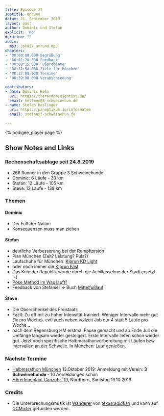 ```yaml
---
title: Episode 27
subtitle: Unrund
datum: 21. September 2019
layout: post
author: Dominic und Stefan
explicit: 'no'
duration: ""
audio:
  mp3: 3sh027_unrund.mp3
chapters:
- '00:00:00.000 Begrüßung'
- '00:01:20.000 Feedback'
- '00:08:15.000 Fußprobleme'
- '00:32:50.000 Ziele für München'
- '00:37:08.000 Termine'
- '00:39:00.000 Verabschiedung'

contributors:
- name: Dominic Helm
  uri: https://therandomscientist.de/
  email: hellmue@3-schweinehun.de
- name: Stefan Haslinger
  uri: https://panoptikum.io/informatom
  email: stefan@3-schweinehun.de

---
```


{% podigee_player page %}

## Show Notes and Links

### Rechenschaftsablage seit 24.8.2019

* 268 Runner in den Gruppe 3 Schweinehunde
* Dominic: 6 Läufe -  33 km 
* Stefan: 12 Läufe - 105 km 
* Steve: 12 Läufe - 138 km


### Themen

#### Dominic

* Der Fuß der Nation 
* Konsequenzen muss man ziehen 

#### Stefan

* deutliche Verbesserung bei der Rumpftorsion
* Plan München (Zeit? Leistung? Puls?)
* Laufschuhe für München: 
  [Kiprun KD Light](https://www.decathlon.at/laufschuhe-kiprun-kd-light-id_8519141.html)
* oder noch immer die 
  [Kiprun Fast](https://www.decathlon.at/laufschuhe-kiprun-fast-herren-id_8505365.html)
* Das Knie der Republik wurde durch die Achillessehne der Stadt ersetzt ;-)
* [Pose Method im Was läuft?](http://fatboysrun.de/fatboysrun-episode-103-ueberzeugt-pose-method-mit-wieland-heiser/)
* Feedback von Stefanie: => 
  Buch [Mittelfußlauf](https://www.amazon.de/Mittelfu%C3%9Flauf-Biomechanische-Grundlagen-praktische-effektivsten/dp/3767911140)


#### Steve

* Die Oberschenkel des Freistaats
* Fazit: Zu oft mit zu hoher Intensität trainiert. Weniger Intervalle mehr gut 
  (1x pro Woche). evtl auch neben vollzeit Job nur 4 statt 5 Läufe pro Woche...
* nach dem Regensburg HM erstmal Pause gemacht und ab Ende Juli die Umfänge 
  langsam wieder gesteigert. Erste Intervalle liefen schon wieder gut. Jetzt 
  noch spezifische Halbmarathonvorbereitung mit Läufen bzw Intervallen an der 
  Schwelle. In München: Lauf genießen.


### Nächste Termine

* [Halbmarathon München](https://www.abavent.de/anmeldeservice/334/1444/3883/?de) 
  13.Oktober 2019: Anmeldung mit Verein: **3 Schweinehunde** - 10 Anmeldungen schon
* [HörerInnenlauf Ganzohr '19](https://www.strava.com/clubs/313076/group_events/582086), 
  Nordhorn, Samstag 19.10.2019


### Credits

* Die Unterbrechungsmusik ist 
  [Wanderer](http://ccmixter.org/files/texasradiofish/60097) von 
  [texasradiofish](http://ccmixter.org/people/texasradiofish) und kann auf 
  [CCMixter](http://ccmixter.org/) gefunden werden.